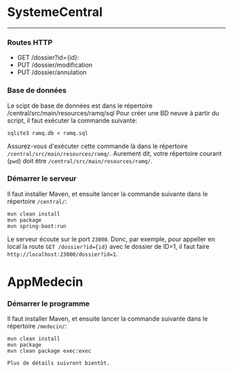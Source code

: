 # SystemeCentral
___
### Routes HTTP
* GET /dossier?id={id}:
* PUT /dossier/modification
* PUT /dossier/annulation

### Base de données
Le scipt de base de données est dans le répertoire /central/src/main/resources/ramq/sql
Pour créer une BD neuve à partir du script, il faut exécuter la commande suivante:
```
sqlite3 ramq.db < ramq.sql
```

Assurez-vous d'exécuter cette commande là dans le répertoire `/central/src/main/resources/ramq/`. Aurement dit, votre répertoire courant (`pwd`) doit être `/central/src/main/resources/ramq/`.


### Démarrer le serveur
Il faut installer Maven, et ensuite lancer la commande suivante dans le répertoire `/central/`:
```
mvn clean install
mvn package
mvn spring-boot:run
```
Le serveur écoute sur le port `23000`. Donc, par exemple, pour appeller en local la route `GET /dossier?id={id}` avec le dossier de ID=1, il faut faire `http://localhost:23000/dossier?id=1`.


# AppMedecin

### Démarrer le programme
Il faut installer Maven, et ensuite lancer la commande suivante dans le répertoire `/medecin/`:
```
mvn clean install
mvn package
mvn clean package exec:exec

Plus de détails suivront bientôt.